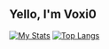 ## Yello, I'm Voxi0
[![My Stats](https://github-readme-stats.vercel.app/api?username=voxi0&show_icons=true&theme=catppuccin_mocha)](https://github.com/anuraghazra/github-readme-stats)
[![Top Langs](https://github-readme-stats.vercel.app/api/top-langs/?username=voxi0&show_icons=true&theme=catppuccin_mocha)](https://github.com/anuraghazra/github-readme-stats)
